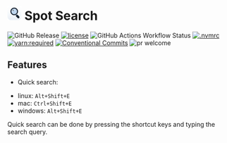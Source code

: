 # <img src="public/assets/icon_32.png" alt="icon"> Spot Search

![GitHub Release](https://img.shields.io/github/v/release/furybee/chrome-spot-search?style=flat-square&labelColor=black&v) [![license](https://img.shields.io/badge/license-MIT-ff4081.svg?style=flat-square&labelColor=black)](./LICENSE) ![GitHub Actions Workflow Status](https://img.shields.io/github/actions/workflow/status/furybee/chrome-tab-modifier/ci.yml?style=flat-square&label=CI&labelColor=black) [![.nvmrc](https://img.shields.io/badge/.nvmrc-20-00e676.svg?style=flat-square&labelColor=black)](./.nvmrc)
[![yarn:required](https://img.shields.io/badge/yarn-required-aeea00.svg?style=flat-square&labelColor=black)](https://yarnpkg.com/en/)
[![Conventional Commits](https://img.shields.io/badge/Conventional%20Commits-1.0.0-ffab00.svg?style=flat-square&labelColor=black)](https://conventionalcommits.org) ![pr welcome](https://img.shields.io/badge/PRs-welcome-09FF33.svg?style=flat-square&labelColor=black)

## Features

* Quick search:
- linux: `Alt+Shift+E`
- mac: `Ctrl+Shift+E`
- windows: `Alt+Shift+E`

Quick search can be done by pressing the shortcut keys and typing the search query.
